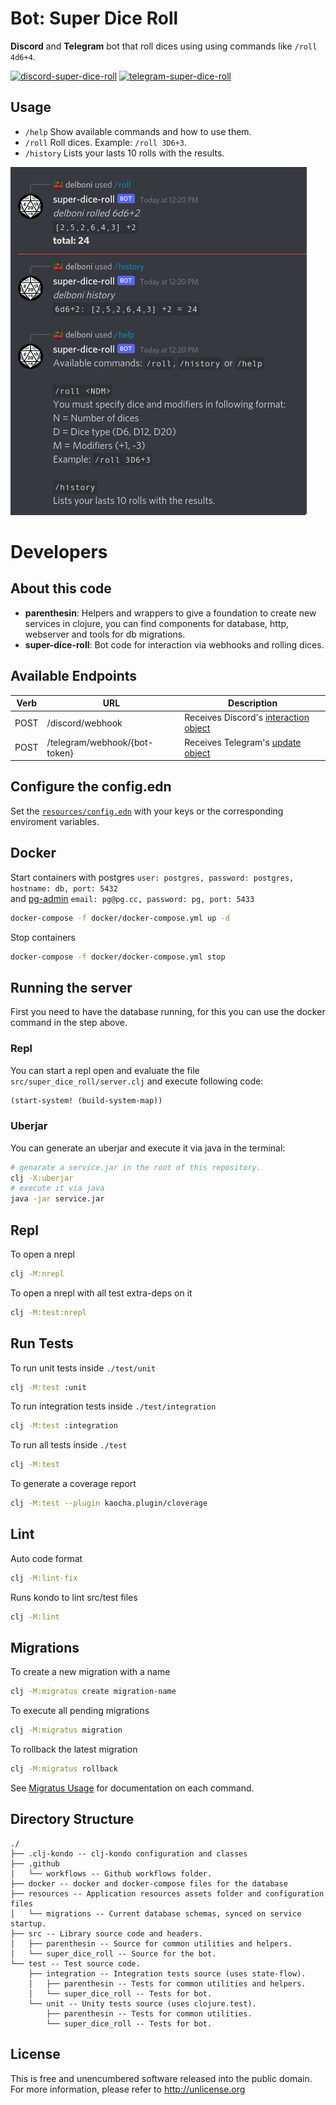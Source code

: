 # Bot: Super Dice Roll

**Discord** and **Telegram** bot that roll dices using using commands like `/roll 4d6+4`.

[![discord-super-dice-roll](https://img.shields.io/badge/Discord-Add%20To%20Your%20Server-blueviolet?style=for-the-badge&logo=discord&logoColor=white)](https://discord.com/api/oauth2/authorize?client_id=861964097700757534&permissions=2148005952&scope=bot%20applications.commands)
[![telegram-super-dice-roll](https://img.shields.io/badge/Telegram-Add%20To%20Your%20Group-blue?style=for-the-badge&logo=telegram&logoColor=white)](https://telegram.me/superdiceroll_bot)

## Usage
- `/help`    Show available commands and how to use them.
- `/roll`    Roll dices. Example: `/roll 3D6+3`.
- `/history` Lists your lasts 10 rolls with the results.

![sarue](super-roll-bot.png)

# Developers

## About this code
 - **parenthesin**: Helpers and wrappers to give a foundation to create new services in clojure,
you can find components for database, http, webserver and tools for db migrations.
 - **super-dice-roll**: Bot code for interaction via webhooks and rolling dices.

## Available Endpoints

Verb | URL                           | Description
-----| ----------------------------- | ------------------------------------------------
POST | /discord/webhook              | Receives Discord's [interaction object](https://discord.com/developers/docs/interactions/slash-commands#interaction-object)
POST | /telegram/webhook/{bot-token} | Receives Telegram's [update object](https://core.telegram.org/bots/api#update)

## Configure the config.edn 
Set the [`resources/config.edn`](https://github.com/rafaeldelboni/super-dice-roll-clj/blob/main/resources/config.edn) with your keys or the corresponding enviroment variables.  

## Docker
Start containers with postgres `user: postgres, password: postgres, hostname: db, port: 5432`  
and [pg-admin](http://localhost:5433) `email: pg@pg.cc, password: pg, port: 5433`
```bash
docker-compose -f docker/docker-compose.yml up -d
```
Stop containers
```bash
docker-compose -f docker/docker-compose.yml stop
```

## Running the server
First you need to have the database running, for this you can use the docker command in the step above.

### Repl
You can start a repl open and evaluate the file `src/super_dice_roll/server.clj` and execute following code:
```clojure
(start-system! (build-system-map))
```

### Uberjar
You can generate an uberjar and execute it via java in the terminal:
```bash
# genarate a service.jar in the root of this repository.
clj -X:uberjar
# execute it via java
java -jar service.jar
```

## Repl
To open a nrepl
```bash
clj -M:nrepl
```
To open a nrepl with all test extra-deps on it
```bash
clj -M:test:nrepl
```

## Run Tests
To run unit tests inside `./test/unit`
```bash
clj -M:test :unit
```
To run integration tests inside `./test/integration`
```bash
clj -M:test :integration
```
To run all tests inside `./test`
```bash
clj -M:test
```
To generate a coverage report 
```bash
clj -M:test --plugin kaocha.plugin/cloverage
```

## Lint
Auto code format
```bash
clj -M:lint-fix
```
Runs kondo to lint src/test files
```bash
clj -M:lint
```

## Migrations
To create a new migration with a name
```bash
clj -M:migratus create migration-name
```
To execute all pending migrations
```bash
clj -M:migratus migration
```
To rollback the latest migration
```bash
clj -M:migratus rollback
```
See [Migratus Usage](https://github.com/yogthos/migratus#usage) for documentation on each command.

## Directory Structure
```
./
├── .clj-kondo -- clj-kondo configuration and classes
├── .github
│   └── workflows -- Github workflows folder.
├── docker -- docker and docker-compose files for the database
├── resources -- Application resources assets folder and configuration files
│   └── migrations -- Current database schemas, synced on service startup.
├── src -- Library source code and headers.
│   ├── parenthesin -- Source for common utilities and helpers.
│   └── super_dice_roll -- Source for the bot.
└── test -- Test source code.
    ├── integration -- Integration tests source (uses state-flow).
    │   ├── parenthesin -- Tests for common utilities and helpers.
    │   └── super_dice_roll -- Tests for bot.
    └── unit -- Unity tests source (uses clojure.test).
        ├── parenthesin -- Tests for common utilities.
        └── super_dice_roll -- Tests for bot.
```

## License
This is free and unencumbered software released into the public domain.  
For more information, please refer to <http://unlicense.org>
